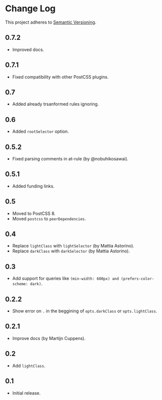 # Change Log
This project adheres to [Semantic Versioning](http://semver.org/).

## 0.7.2
* Improved docs.

## 0.7.1
* Fixed compatibility with other PostCSS plugins.

## 0.7
* Added already trsanformed rules ignoring.

## 0.6
* Added `rootSelector` option.

## 0.5.2
* Fixed parsing comments in at-rule (by @nobuhikosawai).

## 0.5.1
* Added funding links.

## 0.5
* Moved to PostCSS 8.
* Moved `postcss` to `peerDependencies`.

## 0.4
* Replace `lightClass` with `lightSelector` (by Mattia Astorino).
* Replace `darkClass` with `darkSelector` (by Mattia Astorino).

## 0.3
* Add support for queries like
  `(min-width: 600px) and (prefers-color-scheme: dark)`.

## 0.2.2
* Show error on `.` in the beggining of `opts.darkClass` or `opts.lightClass`.

## 0.2.1
* Improve docs (by Martijn Cuppens).

## 0.2
* Add `lightClass`.

## 0.1
* Initial release.
